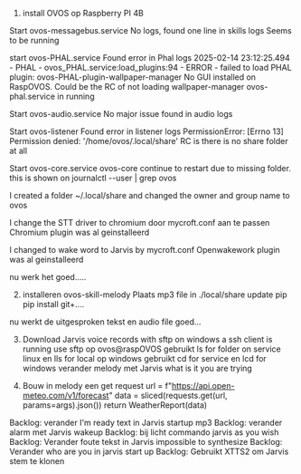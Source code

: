 1. install OVOS op Raspberry PI 4B

Start ovos-messagebus.service
No logs, found one line in skills logs
Seems to be running

start ovos-PHAL.service
Found error in Phal logs
2025-02-14 23:12:25.494 - PHAL - ovos_PHAL.service:load_plugins:94 - ERROR - failed to load PHAL plugin: ovos-PHAL-plugin-wallpaper-manager
No GUI installed on RaspOVOS. Could be the RC of not loading wallpaper-manager
ovos-phal.service in running

Start ovos-audio.service
No major issue found in audio logs

Start ovos-listener
Found error in listener logs
PermissionError: [Errno 13] Permission denied: '/home/ovos/.local/share'
RC is there is no share folder at all

Start ovos-core.service
ovos-core continue to restart due to missing folder.
this is shown on journalctl --user | grep ovos

I created a folder ~/.local/share and changed the owner and group name to ovos

I change the STT driver to chromium door mycroft.conf aan te passen
Chromium plugin was al geinstalleerd

I changed to wake word to Jarvis by mycroft.conf 
Openwakework plugin was al geinstalleerd

nu werk het goed.....


2. installeren ovos-skill-melody
Plaats mp3 file in ./local/share
update pip
pip install git+....

nu werkt de uitgesproken tekst en audio file goed...

3. Download Jarvis voice records with sftp
on windows a ssh client is running
use sftp op ovos@raspOVOS
gebruikt ls for folder on service linux en lls for local op windows
gebruikt cd for service en lcd for windows
verander melody met Jarvis what is it you are trying

4. Bouw in melody een get request 
    url = f"https://api.open-meteo.com/v1/forecast"
    data = sliced(requests.get(url, params=args).json())
    return WeatherReport(data)

Backlog: verander I'm ready text in Jarvis startup mp3
Backlog: verander alarm met Jarvis wakeup
Backlog: bij licht commando jarvis as you wish
Backlog: Verander foute tekst in Jarvis impossible to synthesize
Backlog: Verander who are you in jarvis start up
Backlog: Gebruikt XTTS2 om Jarvis stem te klonen

